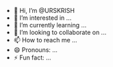 - 👋 Hi, I’m @URSKRISH
- 👀 I’m interested in ...
- 🌱 I’m currently learning ...
- 💞️ I’m looking to collaborate on ...
- 📫 How to reach me ...
- 😄 Pronouns: ...
- ⚡ Fun fact: ...

<!---
URSKRISH/URSKRISH is a ✨ special ✨ repository because its `README.md` (this file) appears on your GitHub profile.
You can click the Preview link to take a look at your changes.
--->
